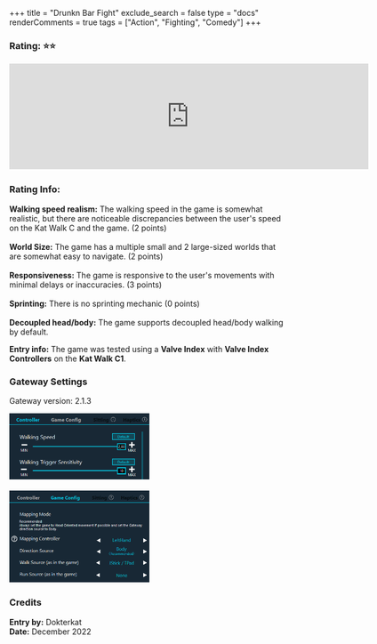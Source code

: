 +++
title = "Drunkn Bar Fight"
exclude_search = false
type = "docs"
renderComments = true
tags = ["Action", "Fighting", "Comedy"]
+++
### Rating: ⭐⭐ <br>

<iframe src="https://store.steampowered.com/widget/528550/" frameborder="0" width="646" height="190"></iframe>

### Rating Info:
**Walking speed realism:** The walking speed in the game is somewhat realistic, but there are noticeable discrepancies between the user's speed on the Kat Walk C and the game. (2 points) <br><br>
**World Size:** The game has a multiple small and 2 large-sized worlds that are somewhat easy to navigate. (2 points) <br><br>
**Responsiveness:** The game is responsive to the user's movements with minimal delays or inaccuracies. (3 points) <br><br>
**Sprinting:** There is no sprinting mechanic (0 points) <br><BR>
**Decoupled head/body:** The game supports decoupled head/body walking by default.

**Entry info:** The game was tested using a **Valve Index** with **Valve Index Controllers** on the **Kat Walk C1**.

### Gateway Settings
Gateway version: 2.1.3 
<br>

<img src="https://raw.githubusercontent.com/dokterkats/katDB/main/settings/DrunknBarFight/gateway-controller.PNG" style="width: 50%;">
<br><br>
<img src="https://raw.githubusercontent.com/dokterkats/katDB/main/settings/DrunknBarFight/gateway-config.PNG" style="width: 50%;">

### Credits
**Entry by:** Dokterkat <br>
**Date:** December 2022
